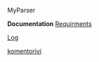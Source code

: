 MyParser


**Documentation**
[Requirments](documentation/requirments.txt)





[Log](laskarit/viikko1/gitlog.txt)

[komentorivi](laskarit/viikko1/komentorivi.txt)